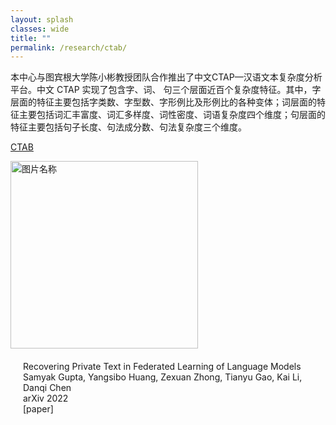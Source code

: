 ```yaml
---
layout: splash
classes: wide
title: ""
permalink: /research/ctab/
---
```


本中心与图宾根大学陈小彬教授团队合作推出了中文CTAP—汉语文本复杂度分析平台。中文 CTAP 实现了包含字、词、 句三个层面近百个复杂度特征。其中，字层面的特征主要包括字类数、字型数、字形例比及形例比的各种变体；词层面的特征主要包括词汇丰富度、词汇多样度、词性密度、词语复杂度四个维度；句层面的特征主要包括句子长度、句法成分数、句法复杂度三个维度。 

[CTAB](http://ctap.litmind.ink)

<div>
<img src="/work.github.io/assets/images/ctab_1.png" width="300" alt="图片名称" style="vertical-align:middle;">
<span style="display: inline-block;padding:20px;">
Recovering Private Text in Federated Learning of Language Models<br>
Samyak Gupta, Yangsibo Huang, Zexuan Zhong, Tianyu Gao, Kai Li, Danqi Chen<br>
arXiv 2022<br>
[paper]
</span>
</div>
